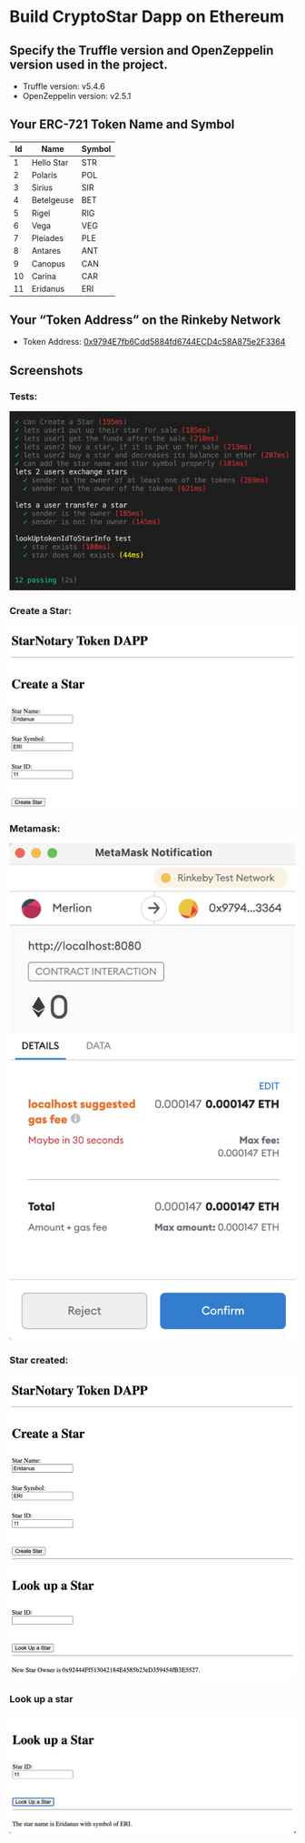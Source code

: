 # Build CryptoStar Dapp on Ethereum

## Specify the Truffle version and OpenZeppelin version used in the project.
* Truffle version: v5.4.6
* OpenZeppelin version: v2.5.1

## Your ERC-721 Token Name and Symbol
| Id          | Name        | Symbol      |
| ----------- | ----------- | ----------- |
| 1           | Hello Star  | STR         |
| 2           | Polaris     | POL         |
| 3           | Sirius      | SIR         |
| 4           | Betelgeuse  | BET         |
| 5           | Rigel       | RIG         |
| 6           | Vega        | VEG         |
| 7           | Pleiades    | PLE         |
| 8           | Antares     | ANT         |
| 9           | Canopus     | CAN         |
| 10          | Carina      | CAR         |
| 11          | Eridanus    | ERI         |

## Your “Token Address” on the Rinkeby Network
* Token Address: [0x9794E7fb6Cdd5884fd6744ECD4c58A875e2F3364](https://rinkeby.etherscan.io/address/0x9794e7fb6cdd5884fd6744ecd4c58a875e2f3364)

## Screenshots
### Tests:
![](/images/screenshot1-tests.png)

### Create a Star:
![](/images/screenshot2-create-a-star.png)

### Metamask:
![](/images/screenshot3-metamask.png)

### Star created:
![](/images/screenshot4-star-created.png)

### Look up a star
![](/images/screenshot5-look-up-a-star.png)